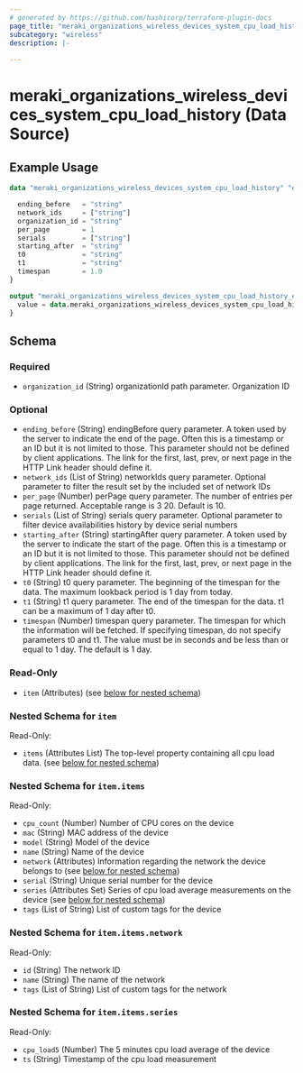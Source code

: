 ```yaml
---
# generated by https://github.com/hashicorp/terraform-plugin-docs
page_title: "meraki_organizations_wireless_devices_system_cpu_load_history Data Source - terraform-provider-meraki"
subcategory: "wireless"
description: |-
  
---
```


# meraki_organizations_wireless_devices_system_cpu_load_history (Data Source)



## Example Usage

```terraform
data "meraki_organizations_wireless_devices_system_cpu_load_history" "example" {

  ending_before   = "string"
  network_ids     = ["string"]
  organization_id = "string"
  per_page        = 1
  serials         = ["string"]
  starting_after  = "string"
  t0              = "string"
  t1              = "string"
  timespan        = 1.0
}

output "meraki_organizations_wireless_devices_system_cpu_load_history_example" {
  value = data.meraki_organizations_wireless_devices_system_cpu_load_history.example.item
}
```

<!-- schema generated by tfplugindocs -->
## Schema

### Required

- `organization_id` (String) organizationId path parameter. Organization ID

### Optional

- `ending_before` (String) endingBefore query parameter. A token used by the server to indicate the end of the page. Often this is a timestamp or an ID but it is not limited to those. This parameter should not be defined by client applications. The link for the first, last, prev, or next page in the HTTP Link header should define it.
- `network_ids` (List of String) networkIds query parameter. Optional parameter to filter the result set by the included set of network IDs
- `per_page` (Number) perPage query parameter. The number of entries per page returned. Acceptable range is 3 20. Default is 10.
- `serials` (List of String) serials query parameter. Optional parameter to filter device availabilities history by device serial numbers
- `starting_after` (String) startingAfter query parameter. A token used by the server to indicate the start of the page. Often this is a timestamp or an ID but it is not limited to those. This parameter should not be defined by client applications. The link for the first, last, prev, or next page in the HTTP Link header should define it.
- `t0` (String) t0 query parameter. The beginning of the timespan for the data. The maximum lookback period is 1 day from today.
- `t1` (String) t1 query parameter. The end of the timespan for the data. t1 can be a maximum of 1 day after t0.
- `timespan` (Number) timespan query parameter. The timespan for which the information will be fetched. If specifying timespan, do not specify parameters t0 and t1. The value must be in seconds and be less than or equal to 1 day. The default is 1 day.

### Read-Only

- `item` (Attributes) (see [below for nested schema](#nestedatt--item))

<a id="nestedatt--item"></a>
### Nested Schema for `item`

Read-Only:

- `items` (Attributes List) The top-level property containing all cpu load data. (see [below for nested schema](#nestedatt--item--items))

<a id="nestedatt--item--items"></a>
### Nested Schema for `item.items`

Read-Only:

- `cpu_count` (Number) Number of CPU cores on the device
- `mac` (String) MAC address of the device
- `model` (String) Model of the device
- `name` (String) Name of the device
- `network` (Attributes) Information regarding the network the device belongs to (see [below for nested schema](#nestedatt--item--items--network))
- `serial` (String) Unique serial number for the device
- `series` (Attributes Set) Series of cpu load average measurements on the device (see [below for nested schema](#nestedatt--item--items--series))
- `tags` (List of String) List of custom tags for the device

<a id="nestedatt--item--items--network"></a>
### Nested Schema for `item.items.network`

Read-Only:

- `id` (String) The network ID
- `name` (String) The name of the network
- `tags` (List of String) List of custom tags for the network


<a id="nestedatt--item--items--series"></a>
### Nested Schema for `item.items.series`

Read-Only:

- `cpu_load5` (Number) The 5 minutes cpu load average of the device
- `ts` (String) Timestamp of the cpu load measurement
